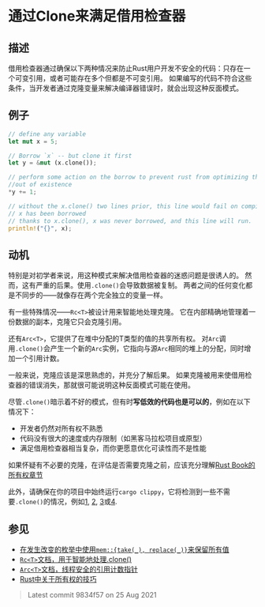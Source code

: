 # 通过Clone来满足借用检查器

## 描述

借用检查器通过确保以下两种情况来防止Rust用户开发不安全的代码：只存在一个可变引用，或者可能存在多个但都是不可变引用。
如果编写的代码不符合这些条件，当开发者通过克隆变量来解决编译器错误时，就会出现这种反面模式。

## 例子

```rust
// define any variable
let mut x = 5;

// Borrow `x` -- but clone it first
let y = &mut (x.clone());

// perform some action on the borrow to prevent rust from optimizing this
//out of existence
*y += 1;

// without the x.clone() two lines prior, this line would fail on compile as
// x has been borrowed
// thanks to x.clone(), x was never borrowed, and this line will run.
println!("{}", x);
```

## 动机

特别是对初学者来说，用这种模式来解决借用检查器的迷惑问题是很诱人的。
然而，这有严重的后果。使用`.clone()`会导致数据被复制。
两者之间的任何变化都是不同步的——就像存在两个完全独立的变量一样。

有一些特殊情况——`Rc<T>`被设计用来智能地处理克隆。
它在内部精确地管理着一份数据的副本，克隆它只会克隆引用。

还有`Arc<T>`，它提供了在堆中分配的T类型的值的共享所有权。
对`Arc`调用`.clone()`会产生一个新的`Arc`实例，它指向与源`Arc`相同的堆上的分配，同时增加一个引用计数。

一般来说，克隆应该是深思熟虑的，并充分了解后果。
如果克隆被用来使借用检查器的错误消失，那就很可能说明这种反面模式可能在使用。

尽管`.clone()`暗示着不好的模式，但有时**写低效的代码也是可以的**，例如在以下情况下：

- 开发者仍然对所有权不熟悉
- 代码没有很大的速度或内存限制（如黑客马拉松项目或原型）
- 满足借用检查器相当复杂，而你更愿意优化可读性而不是性能

如果怀疑有不必要的克隆，在评估是否需要克隆之前，应该充分理解[Rust Book的所有权章节](https://doc.rust-lang.org/book/ownership.html)

此外，请确保在你的项目中始终运行`cargo clippy`，它将检测到一些不需要`.clone()`的情况，例如[1](https://rust-lang.github.io/rust-clippy/master/index.html#redundant_clone),
[2](https://rust-lang.github.io/rust-clippy/master/index.html#clone_on_copy),
[3](https://rust-lang.github.io/rust-clippy/master/index.html#map_clone)或[4](https://rust-lang.github.io/rust-clippy/master/index.html#clone_double_ref).

## 参见

- [在发生改变的枚举中使用`mem::{take(_), replace(_)}`来保留所有值](../idioms/mem-replace.md)
- [`Rc<T>`文档，用于智能地处理.clone()](http://doc.rust-lang.org/std/rc/)
- [`Arc<T>`文档，线程安全的引用计数指针](https://doc.rust-lang.org/std/sync/struct.Arc.html)
- [Rust中关于所有权的技巧](https://web.archive.org/web/20210120233744/https://xion.io/post/code/rust-borrowchk-tricks.html)

> Latest commit 9834f57 on 25 Aug 2021